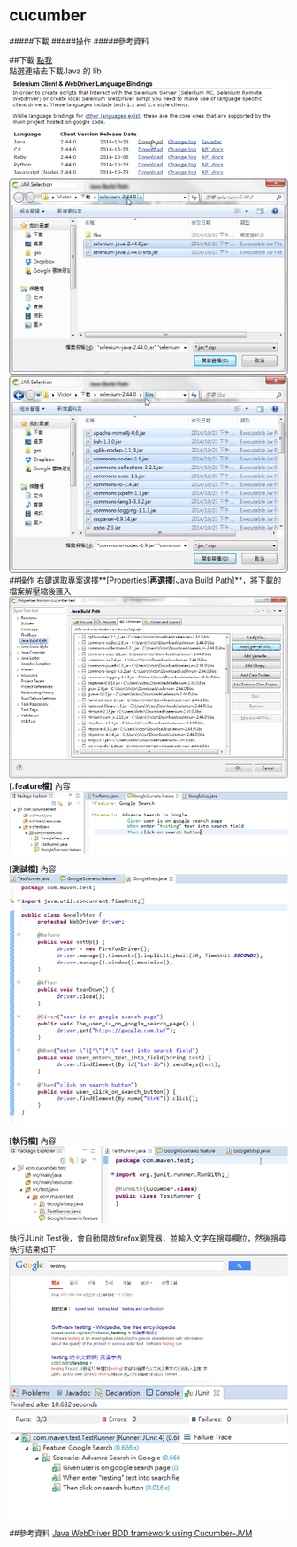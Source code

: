 cucumber
=
#####下載
#####操作
#####參考資料

##下載
[點我](http://www.seleniumhq.org/download/)  
點選連結去下載Java 的 lib  
![](https://raw.githubusercontent.com/t2831245/cucumber-tutorial/master/img-selenium/001.png)  
![](https://raw.githubusercontent.com/t2831245/cucumber-tutorial/master/img-selenium/002.png)  
![](https://raw.githubusercontent.com/t2831245/cucumber-tutorial/master/img-selenium/003.png)  
##操作
右鍵選取專案選擇**[Properties]**再選擇**[Java Build Path]**，將下載的檔案解壓縮後匯入  
![](https://raw.githubusercontent.com/t2831245/cucumber-tutorial/master/img-selenium/004.png)  
**[.feature檔]** 內容  
![](https://raw.githubusercontent.com/t2831245/cucumber-tutorial/master/img-selenium/005.png)  

**[測試檔]** 內容  
![](https://raw.githubusercontent.com/t2831245/cucumber-tutorial/master/img-selenium/006.png)  

**[執行檔]** 內容  
![](https://raw.githubusercontent.com/t2831245/cucumber-tutorial/master/img-selenium/007.png)  

執行JUnit Test後，會自動開啟firefox瀏覽器，並輸入文字在搜尋欄位，然後搜尋  
執行結果如下   
![](https://raw.githubusercontent.com/t2831245/cucumber-tutorial/master/img-selenium/008.png)  
![](https://raw.githubusercontent.com/t2831245/cucumber-tutorial/master/img-selenium/009.png)  

##參考資料
[Java WebDriver BDD framework using Cucumber-JVM](http://roadtoautomation.blogspot.tw/2013/11/java-webdriver-bdd-framework-using.html)  